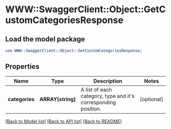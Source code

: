 # WWW::SwaggerClient::Object::GetCustomCategoriesResponse

## Load the model package
```perl
use WWW::SwaggerClient::Object::GetCustomCategoriesResponse;
```

## Properties
Name | Type | Description | Notes
------------ | ------------- | ------------- | -------------
**categories** | **ARRAY[string]** | A list of each category, type and it&#39;s corresponding position. | [optional] 

[[Back to Model list]](../README.md#documentation-for-models) [[Back to API list]](../README.md#documentation-for-api-endpoints) [[Back to README]](../README.md)


